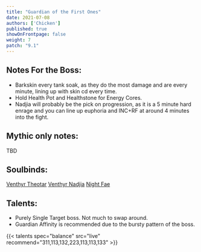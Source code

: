 ```yaml
---
title: "Guardian of the First Ones"
date: 2021-07-08
authors: ['Chicken']
published: true
showOnFrontpage: false
weight: 7
patch: "9.1"
---
```



## Notes For the Boss:
- Barkskin every tank soak, as they do the most damage and are every minute, lining up with skin cd every time. 
- Hold Health Pot and Healthstone for Energy Cores.
- Nadjia will probably be the pick on progression, as it is a 5 minute hard enrage and you can line up euphoria and INC+RF at around 4 minutes into the fight.

## Mythic only notes:
TBD

## Soulbinds:
[Venthyr Theotar](https://ptr.wowhead.com/soulbind-calc/venthyr/theotar-the-mad-duke/druid/AwCW75YCFTUgACU1ygASBTWHACUy4gAiBTJJABUyPwA)
[Venthyr Nadjia](https://ptr.wowhead.com/soulbind-calc/venthyr/nadjia-the-mistblade/druid/AwCWr5YDBTUgABU1ywAlNcoAEgUy4gAlNYcAIRUySQA)
[Night Fae](https://ptr.wowhead.com/soulbind-calc/night-fae/niya/druid)

## Talents:

- Purely Single Target boss. Not much to swap around. 
- Guardian Affinity is recommended due to the bursty pattern of the boss.



{{< talents spec="balance" src="live" recommend="311,113,132,223,113,113,133" >}}


